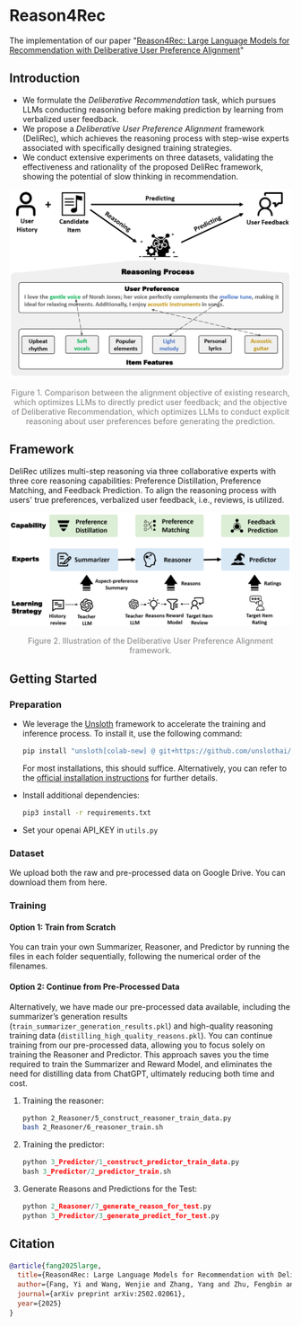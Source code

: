 # Reason4Rec

The implementation of our paper "[Reason4Rec: Large Language Models for Recommendation with Deliberative User Preference Alignment](https://arxiv.org/abs/2502.02061)"

## Introduction

- We formulate the *Deliberative Recommendation* task, which pursues LLMs conducting reasoning before making prediction by learning from verbalized user feedback. 
- We propose a *Deliberative User Preference Alignment* framework (DeliRec), which achieves the reasoning process with step-wise experts associated with specifically designed training strategies. 
- We conduct extensive experiments on three datasets, validating the effectiveness and rationality of the proposed DeliRec framework, showing the potential of slow thinking in recommendation.

<div align="center">
    <img src=".\figs\teaser.png" alt="teaser" style="zoom: 50%;" />
    <p style="color: gray;">Figure 1. Comparison between the alignment objective of existing research, which optimizes LLMs to directly predict user feedback; and the objective of Deliberative Recommendation, which optimizes LLMs to conduct explicit reasoning about user preferences before generating the prediction.</p>
</div>

## Framework

DeliRec utilizes multi-step reasoning via three collaborative experts with three core reasoning capabilities: Preference Distillation, Preference Matching, and Feedback Prediction. To align the reasoning process with users' true preferences, verbalized user feedback, i.e., reviews, is utilized.

<div align="center">
    <img src=".\figs\framework.png" alt="framework" style="zoom: 50%;" />
    <p style="color: gray;">Figure 2. Illustration of the Deliberative User Preference Alignment framework.</p>
</div>

## Getting Started

### Preparation

- We leverage the [Unsloth](https://github.com/unslothai/unsloth) framework to accelerate the training and inference process. To install it, use the following command:

  ``` bash
  pip install "unsloth[colab-new] @ git+https://github.com/unslothai/unsloth.git" 
  ```

  For most installations, this should suffice. Alternatively, you can refer to the [official installation instructions](https://github.com/unslothai/unsloth?tab=readme-ov-file#-installation-instructions) for further details.

- Install additional dependencies:

  ``` bash
  pip3 install -r requirements.txt
  ```

- Set your openai API_KEY in `utils.py`

### Dataset

We upload both the raw and pre-processed data on Google Drive. You can download them from here.

### Training

#### Option 1: Train from Scratch

You can train your own Summarizer, Reasoner, and Predictor by running the files in each folder sequentially, following the numerical order of the filenames.

#### Option 2: Continue from Pre-Processed Data

Alternatively, we have made our pre-processed data available, including the summarizer’s generation results (`train_summarizer_generation_results.pkl`) and high-quality reasoning training data (`distilling_high_quality_reasons.pkl`). You can continue training from our pre-processed data, allowing you to focus solely on training the Reasoner and Predictor. This approach saves you the time required to train the Summarizer and Reward Model, and eliminates the need for distilling data from ChatGPT, ultimately reducing both time and cost. 

1. Training the reasoner:

   ``` bash
   python 2_Reasoner/5_construct_reasoner_train_data.py
   bash 2_Reasoner/6_reasoner_train.sh
   ```

2. Training the predictor:

   ``` python
   python 3_Predictor/1_construct_predictor_train_data.py
   bash 3_Predictor/2_predictor_train.sh
   ```

3. Generate Reasons and Predictions for the Test:

   ``` python
   python 2_Reasoner/7_generate_reason_for_test.py
   python 3_Predictor/3_generate_predict_for_test.py
   ```

## Citation

```bibtex
@article{fang2025large,
  title={Reason4Rec: Large Language Models for Recommendation with Deliberative User Preference Alignment},
  author={Fang, Yi and Wang, Wenjie and Zhang, Yang and Zhu, Fengbin and Wang, Qifan and Feng, Fuli and He, Xiangnan},
  journal={arXiv preprint arXiv:2502.02061},
  year={2025}
}
```